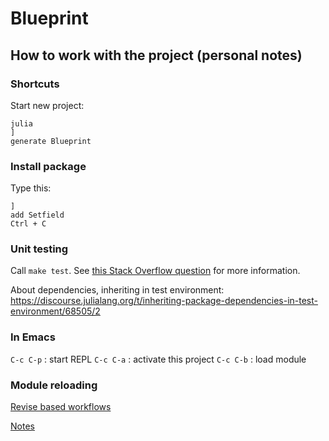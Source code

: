 # Blueprint

## How to work with the project (personal notes)

### Shortcuts

Start new project:
```
julia
]
generate Blueprint
```
### Install package
Type this:
```
]
add Setfield
Ctrl + C
```

### Unit testing

Call `make test`. See [this Stack Overflow question](https://stackoverflow.com/q/70772117/1008794) for more information.


About dependencies, inheriting in test environment:
https://discourse.julialang.org/t/inheriting-package-dependencies-in-test-environment/68505/2

### In Emacs

`C-c C-p` : start REPL
`C-c C-a` : activate this project
`C-c C-b` : load module

### Module reloading

[Revise based workflows](https://docs.julialang.org/en/v1/manual/workflow-tips/#Revise-based-workflows)

[Notes](notes.md)
